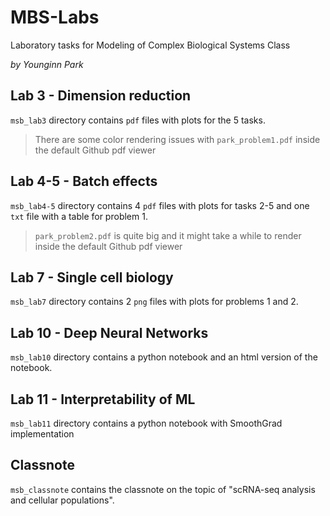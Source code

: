# MBS-Labs
 Laboratory tasks for Modeling of Complex Biological Systems Class

*by Younginn Park*

## Lab 3 - Dimension reduction

`msb_lab3` directory contains `pdf` files with plots for the 5 tasks.

>There are some color rendering issues with `park_problem1.pdf` inside the default Github pdf viewer

## Lab 4-5 - Batch effects

`msb_lab4-5` directory contains 4 `pdf` files with plots for tasks 2-5 and one `txt` file with a table for problem 1.

>`park_problem2.pdf` is quite big and it might take a while to render inside the default Github pdf viewer

## Lab 7 - Single cell biology

`msb_lab7` directory contains 2 `png` files with plots for problems 1 and 2.

## Lab 10 - Deep Neural Networks

`msb_lab10` directory contains a python notebook and an html version of the notebook.

## Lab 11 - Interpretability of ML

`msb_lab11` directory contains a python notebook with SmoothGrad implementation

## Classnote

`msb_classnote` contains the classnote on the topic of "scRNA-seq analysis and cellular populations".

